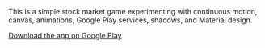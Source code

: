 This is a simple stock market game experimenting with continuous
motion, canvas, animations, Google Play services, shadows, and Material design.

[Download the app on Google Play](https://play.google.com/store/apps/details?id=io.binroot.stocks)
